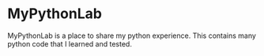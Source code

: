 # MyPythonLab
MyPythonLab is a place to share my python experience. This contains many python code that I learned and tested.

